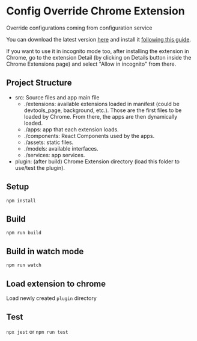 # Config Override Chrome Extension

Override configurations coming from configuration service

You can download the latest version [here](https://github.com/gloaysa/plugin-config-override/releases/latest/download/plugin.zip) and install it [following this guide](https://webkul.com/blog/how-to-install-the-unpacked-extension-in-chrome/).

If you want to use it in incognito mode too, after installing the extension in Chrome, go to the extension Detail (by clicking on Details button inside the Chrome Extensions page) and select "Allow in incognito" from there.

## Project Structure

- src: Source files and app main file
  - ./extensions: available extensions loaded in manifest (could be devtools_page, background, etc.). Those are the first files to be loaded by Chrome. From there, the apps are then dynamically loaded.
  - ./apps: app that each extension loads.
  - ./components: React Components used by the apps.
  - ./assets: static files.
  - ./models: available interfaces.
  - ./services: app services.
- plugin: (after build) Chrome Extension directory (load this folder to use/test the plugin).

## Setup

```
npm install
```

## Build

```
npm run build
```

## Build in watch mode

```
npm run watch
```

## Load extension to chrome

Load newly created `plugin` directory

## Test

`npx jest` or `npm run test`
